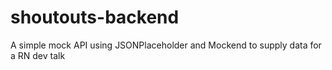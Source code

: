 # shoutouts-backend
A simple mock API using JSONPlaceholder and Mockend to supply data for a RN dev talk
